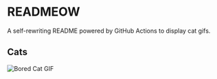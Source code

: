 # READMEOW

A self-rewriting README powered by GitHub Actions to display cat gifs.

## Cats

![Bored Cat GIF](https://media2.giphy.com/media/v1.Y2lkPTlhY2QwMmRhNzlpM3o2Z2h3ZzY4eWlybDk0ZTR4cXpvbnptNXdiMzR5aXJkMTdvOSZlcD12MV9naWZzX3NlYXJjaCZjdD1n/mlvseq9yvZhba/200.gif)
